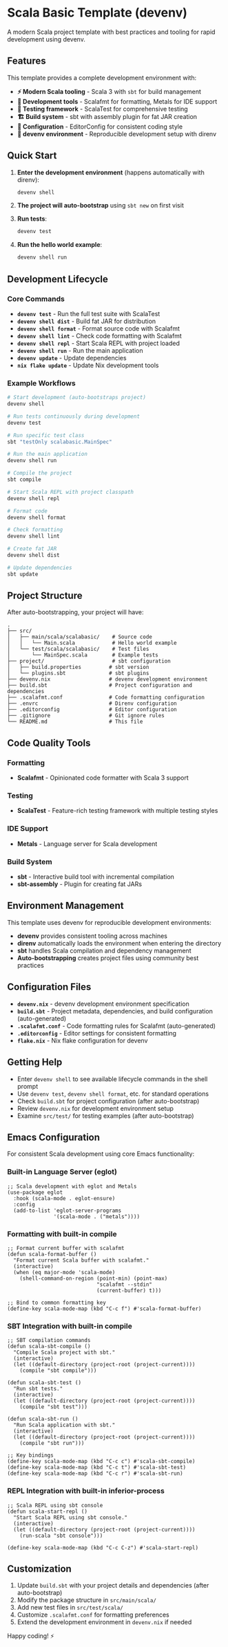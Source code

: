 
# Scala Basic Template (devenv)

A modern Scala project template with best practices and tooling for rapid development using devenv.

## Features

This template provides a complete development environment with:

- **⚡ Modern Scala tooling** - Scala 3 with `sbt` for build management
- **🔧 Development tools** - Scalafmt for formatting, Metals for IDE support
- **🧪 Testing framework** - ScalaTest for comprehensive testing
- **🏗️ Build system** - sbt with assembly plugin for fat JAR creation
- **📝 Configuration** - EditorConfig for consistent coding style
- **🔄 devenv environment** - Reproducible development setup with direnv

## Quick Start

1. **Enter the development environment** (happens automatically with direnv):
   ```bash
   devenv shell
   ```

2. **The project will auto-bootstrap** using `sbt new` on first visit

3. **Run tests**:
   ```bash
   devenv test
   ```

4. **Run the hello world example**:
   ```bash
   devenv shell run
   ```

## Development Lifecycle

### Core Commands

- **`devenv test`** - Run the full test suite with ScalaTest
- **`devenv shell dist`** - Build fat JAR for distribution
- **`devenv shell format`** - Format source code with Scalafmt
- **`devenv shell lint`** - Check code formatting with Scalafmt
- **`devenv shell repl`** - Start Scala REPL with project loaded
- **`devenv shell run`** - Run the main application
- **`devenv update`** - Update dependencies
- **`nix flake update`** - Update Nix development tools

### Example Workflows

```bash
# Start development (auto-bootstraps project)
devenv shell

# Run tests continuously during development
devenv test

# Run specific test class
sbt "testOnly scalabasic.MainSpec"

# Run the main application
devenv shell run

# Compile the project
sbt compile

# Start Scala REPL with project classpath
devenv shell repl

# Format code
devenv shell format

# Check formatting
devenv shell lint

# Create fat JAR
devenv shell dist

# Update dependencies
sbt update
```

## Project Structure

After auto-bootstrapping, your project will have:

```
.
├── src/
│   ├── main/scala/scalabasic/    # Source code
│   │   └── Main.scala            # Hello world example
│   └── test/scala/scalabasic/    # Test files
│       └── MainSpec.scala        # Example tests
├── project/                      # sbt configuration
│   ├── build.properties         # sbt version
│   └── plugins.sbt              # sbt plugins
├── devenv.nix                   # devenv development environment
├── build.sbt                    # Project configuration and dependencies
├── .scalafmt.conf               # Code formatting configuration
├── .envrc                       # Direnv configuration
├── .editorconfig                # Editor configuration
├── .gitignore                   # Git ignore rules
└── README.md                    # This file
```

## Code Quality Tools

### Formatting
- **Scalafmt** - Opinionated code formatter with Scala 3 support

### Testing
- **ScalaTest** - Feature-rich testing framework with multiple testing styles

### IDE Support
- **Metals** - Language server for Scala development

### Build System
- **sbt** - Interactive build tool with incremental compilation
- **sbt-assembly** - Plugin for creating fat JARs

## Environment Management

This template uses devenv for reproducible development environments:

- **devenv** provides consistent tooling across machines
- **direnv** automatically loads the environment when entering the directory
- **sbt** handles Scala compilation and dependency management
- **Auto-bootstrapping** creates project files using community best practices

## Configuration Files

- **`devenv.nix`** - devenv development environment specification
- **`build.sbt`** - Project metadata, dependencies, and build configuration (auto-generated)
- **`.scalafmt.conf`** - Code formatting rules for Scalafmt (auto-generated)
- **`.editorconfig`** - Editor settings for consistent formatting
- **`flake.nix`** - Nix flake configuration for devenv

## Getting Help

- Enter `devenv shell` to see available lifecycle commands in the shell prompt
- Use `devenv test`, `devenv shell format`, etc. for standard operations
- Check `build.sbt` for project configuration (after auto-bootstrap)
- Review `devenv.nix` for development environment setup
- Examine `src/test/` for testing examples (after auto-bootstrap)

## Emacs Configuration

For consistent Scala development using core Emacs functionality:

### Built-in Language Server (eglot)
```elisp
;; Scala development with eglot and Metals
(use-package eglot
  :hook (scala-mode . eglot-ensure)
  :config
  (add-to-list 'eglot-server-programs 
               '(scala-mode . ("metals"))))
```

### Formatting with built-in compile
```elisp
;; Format current buffer with scalafmt
(defun scala-format-buffer ()
  "Format current Scala buffer with scalafmt."
  (interactive)
  (when (eq major-mode 'scala-mode)
    (shell-command-on-region (point-min) (point-max) 
                             "scalafmt --stdin" 
                             (current-buffer) t)))

;; Bind to common formatting key
(define-key scala-mode-map (kbd "C-c f") #'scala-format-buffer)
```

### SBT Integration with built-in compile
```elisp
;; SBT compilation commands
(defun scala-sbt-compile ()
  "Compile Scala project with sbt."
  (interactive)
  (let ((default-directory (project-root (project-current))))
    (compile "sbt compile")))

(defun scala-sbt-test ()
  "Run sbt tests."
  (interactive)
  (let ((default-directory (project-root (project-current))))
    (compile "sbt test")))

(defun scala-sbt-run ()
  "Run Scala application with sbt."
  (interactive)
  (let ((default-directory (project-root (project-current))))
    (compile "sbt run")))

;; Key bindings
(define-key scala-mode-map (kbd "C-c c") #'scala-sbt-compile)
(define-key scala-mode-map (kbd "C-c t") #'scala-sbt-test)
(define-key scala-mode-map (kbd "C-c r") #'scala-sbt-run)
```

### REPL Integration with built-in inferior-process
```elisp
;; Scala REPL using sbt console
(defun scala-start-repl ()
  "Start Scala REPL using sbt console."
  (interactive)
  (let ((default-directory (project-root (project-current))))
    (run-scala "sbt console")))

(define-key scala-mode-map (kbd "C-c C-z") #'scala-start-repl)
```

## Customization

1. Update `build.sbt` with your project details and dependencies (after auto-bootstrap)
2. Modify the package structure in `src/main/scala/`
3. Add new test files in `src/test/scala/`
4. Customize `.scalafmt.conf` for formatting preferences
5. Extend the development environment in `devenv.nix` if needed

Happy coding! ⚡
